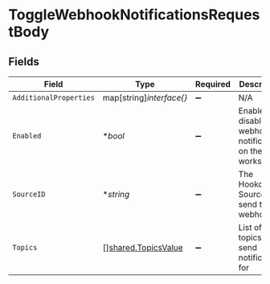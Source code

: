 # ToggleWebhookNotificationsRequestBody


## Fields

| Field                                                      | Type                                                       | Required                                                   | Description                                                |
| ---------------------------------------------------------- | ---------------------------------------------------------- | ---------------------------------------------------------- | ---------------------------------------------------------- |
| `AdditionalProperties`                                     | map[string]*interface{}*                                   | :heavy_minus_sign:                                         | N/A                                                        |
| `Enabled`                                                  | **bool*                                                    | :heavy_minus_sign:                                         | Enable or disable webhook notifications on the workspace   |
| `SourceID`                                                 | **string*                                                  | :heavy_minus_sign:                                         | The Hookdeck Source to send the webhook to                 |
| `Topics`                                                   | [][shared.TopicsValue](../../models/shared/topicsvalue.md) | :heavy_minus_sign:                                         | List of topics to send notifications for                   |